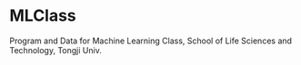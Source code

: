 # MLClass
Program and Data for Machine Learning Class, School of Life Sciences and Technology, Tongji Univ.
